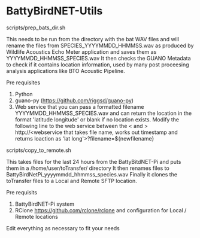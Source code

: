 # BattyBirdNET-Utils

scripts/prep_bats_dir.sh

This needs to be run from the directory with the bat WAV files and will rename the files from SPECIES_YYYYMMDD_HHMMSS.wav as produced by Wildlife Acoustics Echo Meter application and saves them as YYYYMMDD_HHMMSS_SPECIES.wav
It then checks the GUANO Metadata to check if it contains location information, used by many post proceesing analysis applications like BTO Acoustic Pipeline.

Pre requisites
1) Python
2) guano-py (https://github.com/riggsd/guano-py)
3) Web service that you can pass a formatted filename YYYYMMDD_HHMMSS_SPECIES.wav and can return the location in the format 'latitude longitude' or blank if no location exists.
Modify the following line to the web service between the < and >
http://<webservice that takes file name, works out timestamp and returns loaction as 'lat long'>?filename=${newfilename}



scripts/copy_to_remote.sh

This takes files for the last 24 hours from the BattyBitdNET-Pi and puts them in a /home/user/toTransfer/ directory
It then renames files to BattyBirdNetPi_yyyymmdd_hhmmss_species.wav
Finally it clones the toTransfer files to a Local and Remote SFTP location.

Pre requisits
1) BattyBirdNET-Pi system
2) RClone https://github.com/rclone/rclone and configuration for Local / Remote locations

Edit everything as necessary to fit your needs
